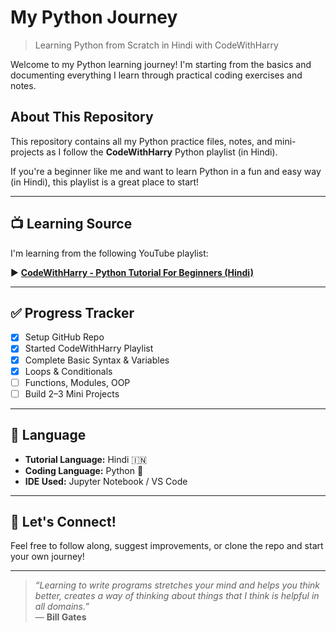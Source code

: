 # My Python Journey  
> Learning Python from Scratch in Hindi with CodeWithHarry

Welcome to my Python learning journey! I'm starting from the basics and documenting everything I learn through practical coding exercises and notes.

##  About This Repository

This repository contains all my Python practice files, notes, and mini-projects as I follow the **CodeWithHarry** Python playlist (in Hindi).

If you're a beginner like me and want to learn Python in a fun and easy way (in Hindi), this playlist is a great place to start!

---

## 📺 Learning Source

I'm learning from the following YouTube playlist:

▶ **[CodeWithHarry - Python Tutorial For Beginners (Hindi)](https://www.youtube.com/playlist?list=PLu0W_9lII9agwh1XjRt242xIpHhPT2llg)**

---

## ✅ Progress Tracker

- [x] Setup GitHub Repo
- [x] Started CodeWithHarry Playlist
- [x] Complete Basic Syntax & Variables
- [x] Loops & Conditionals
- [ ] Functions, Modules, OOP
- [ ] Build 2–3 Mini Projects

---

## 💬 Language

- **Tutorial Language:** Hindi 🇮🇳  
- **Coding Language:** Python 🐍  
- **IDE Used:** Jupyter Notebook / VS Code

---

## 🤝 Let's Connect!

Feel free to follow along, suggest improvements, or clone the repo and start your own journey!

---

> _“Learning to write programs stretches your mind and helps you think better, creates a way of thinking about things that I think is helpful in all domains.”_  
> — **Bill Gates**
